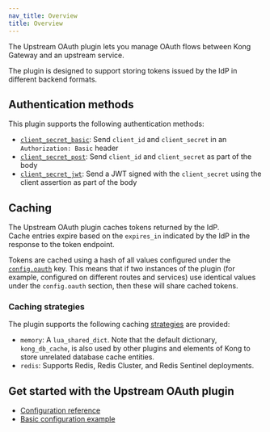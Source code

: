 ```yaml
---
nav_title: Overview
title: Overview
---
```


The Upstream OAuth plugin lets you manage OAuth flows between Kong Gateway and an upstream service.

The plugin is designed to support storing tokens issued by the IdP in different backend formats.

## Authentication methods

This plugin supports the following authentication methods:

* [`client_secret_basic`](/hub/kong-inc/upstream-oauth/configuration/#config-client_secret_basic): Send `client_id` and `client_secret` in an `Authorization: Basic` header
* [`client_secret_post`](/hub/kong-inc/upstream-oauth/configuration/#config-client_secret_basic): Send `client_id` and `client_secret` as part of the body
* [`client_secret_jwt`](/hub/kong-inc/upstream-oauth/configuration/#config-client_secret_basic): Send a JWT signed with the `client_secret` using the client assertion as part of the body

## Caching

The Upstream OAuth plugin caches tokens returned by the IdP.  
Cache entries expire based on the `expires_in` indicated by the IdP in the response to the token endpoint.

Tokens are cached using a hash of all values configured under the [`config.oauth`](/hub/kong-inc/upstream-oauth/configuration/#config-oauth) key.
This means that if two instances of the plugin (for example, configured on different routes and services) use identical values under the `config.oauth` section,
then these will share cached tokens.

### Caching strategies

The plugin supports the following caching [strategies](/hub/kong-inc/upstream-oauth/configuration/#config-stategy) are provided:

* `memory`: A `lua_shared_dict`. Note that the default dictionary, `kong_db_cache`, is also used by other plugins and elements of Kong to store unrelated database cache entities.
* `redis`: Supports Redis, Redis Cluster, and Redis Sentinel deployments.

## Get started with the Upstream OAuth plugin

* [Configuration reference](/hub/kong-inc/upstream-oauth/configuration/)
* [Basic configuration example](/hub/kong-inc/upstream-oauth/how-to/basic-example/)
